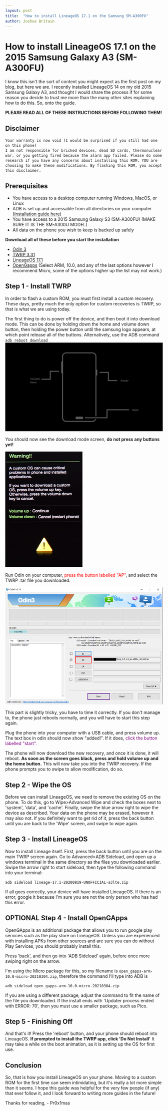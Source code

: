 ```yaml
---
layout: post
title:  "How to install LineageOS 17.1 on the Samsung SM-A300FU"
author: Joshua Britain
---
```


# How to install LineageOS 17.1 on the 2015 Samsung Galaxy A3 (SM-A300FU)

I know this isn't the sort of content you might expect as the first post on my blog, but here we are. I recently installed LineageOS 14 on my old 2015 Samsung Galaxy A3, and thought I would share the process if for some reason you decide to trust me more than the many other sites explaining how to do this. So, onto the guide.

**PLEASE READ ALL OF THESE INSTRUCTIONS BEFORE FOLLOWING THEM!**

## Disclaimer
    Your warranty is now void (I would be surprised if you still had one on this phone)
    I am not responsible for bricked devices, dead SD cards, thermonuclear war, or you getting fired because the alarm app failed. Please do some research if you have any concerns about installing this ROM. YOU are choosing to make these modifications. By flashing this ROM, you accept this disclaimer.

## Prerequisites
* You have access to a desktop computer running Windows, MacOS, or Linux 
* ADB is set up and accessable from all directories on your computer [(Installation guide here)](https://www.xda-developers.com/install-adb-windows-macos-linux/)
* You have access to a 2015 Samsung Galaxy S3 (SM-A300FU) (MAKE SURE IT IS THE SM-A300U MODEL)
* All data on the phone you wish to keep is backed up safely

**Download all of these before you start the installation**

* [Odin 3](https://odindownload.com/download/Odin3_v3.14.1.zip)
* [TWRP 3.31](https://androidfilehost.com/?fid=4349826312261625220)
* [LineageOS 17.1](https://androidfilehost.com/?fid=8889791610682926538)
* [OpenGapps](https://opengapps.org/) (Select ARM, 10.0, and any of the last options however I recommend Micro, some of the options higher up the list may not work.)

## Step 1 - Install TWRP

In order to flash a custom ROM, you must first install a custom recovery. These days, pretty much the only option for custom recoveries is TWRP, so that is what we are using today. 

The first thing to do is power off the device, and then boot it into download mode. This can be done by holding down the home and volume down button, then holding the power button until the samsung logo appears, at which point release all of the buttons. Alternatively, use the ADB command `adb reboot download`
![Download Mode](downloadMode.png)

You should now see the download mode screen, **do not press any buttons yet!**

![Download Mode Again](downloadMode2.jpg)

Run Odin on your computer, <span style="color:red">press the button labelled "AP"</span>, and select the TWRP .tar file you downloaded. 

![Odin](Odin.png)

This part is slightly tricky, you have to time it correctly. If you don't manage to, the phone just reboots normally, and you will have to start this step again.

Plug the phone into your computer with a USB cable, and press volume up. The text box in odin should now show "added!". If it does, <span style="color: purple">click the button labelled "start".<span>

The phone will now download the new recovery, and once it is done, it will reboot. **As soon as the screen goes black, press and hold volume up and the home button.** This will now take you into the TWRP recovery. If the phone prompts you to swipe to allow modification, do so.

## Step 2 - Wipe the OS

Before we can install LineageOS, we need to remove the existing OS on the phone. To do this, go to Wipe>Advanced Wipe and check the boxes next to 'system', 'data', and 'cache'. Finally, swipe the blue arrow right to wipe the device as described. Your data on the phone may be erased, however it may also not. If you definitely want to get rid of it, press the back button until you are back to the 'Wipe' screen, and swipe to wipe again.

## Step 3 - Install LineageOS

Now to install Lineage itself. First, press the back button until you are on the main TWRP screen again. Go to Advanced>ADB Sideload, and open up a windows terminal in the same directory as the files you downloaded earlier. Swipe the arrow right to start sideload, then type the following command into your terminal:

```
adb sideload lineage-17.1-20200819-UNOFFICIAL-a3lte.zip
```

If all goes correctly, your device will have installed LineageOS. If there is an error, google it because I'm sure you are not the only person who has had this error.

## OPTIONAL Step 4 - Install OpenGApps

OpenGApps is an additional package that allows you to run google play services such as the play store on LineageOS. Unless you are experienced with installing APKs from other sources and are sure you can do without Play Services, you should probably install this.

Press 'back', and then go into 'ADB Sideload' again, before once more swiping right on the arrow.

I'm using the Micro package for this, so my filename is `open_gapps-arm-10.0-micro-20210304.zip`, therefore the command I'll type into ADB is

```
adb sideload open_gapps-arm-10.0-micro-20210304.zip
```

If you are using a different package, adjust the command to fit the name of the file you downloaded.
If the install ends with 'Updater process ended with ERROR: 70', then you must use a smaller package, such as Pico.

## Step 5 - Finishing Off

And that's it! Press the 'reboot' button, and your phone should reboot into LineageOS. **If prompted to install the TWRP app, click 'Do Not Install'** It may take a while on the boot animation, as it is setting up the OS for first use.

## Conclusion

So, that is how you install LineageOS on your phone. Moving to a custom ROM for the first time can seem intimidating, but it's really a lot more simple than it seems. I hope this guide was helpful for the very few people (if any) that ever follow it, and I look forward to writing more guides in the future!

Thanks for reading,
                        - Pr0x1mas